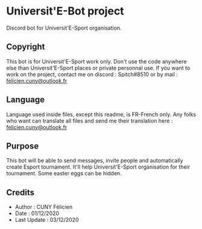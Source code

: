 # Universit'E-Bot project 
Discord bot for Universit'E-Sport organisation. 

## Copyright 
This bot is for Universit'E-Sport work only. Don't use the code anywhere else than Universit'E-Sport places or private personnal use.
If you want to work on the project, contact me on discord : Spitch#8510 or by mail : felicien.cuny@outlook.fr 

## Language 
Language used inside files, except this readme, is FR-French only. 
Any folks who want can translate all files and send me their translation here : felicien.cuny@outlook.fr 

## Purpose 
This bot will be able to send messages, invite people and automatically create Esport tournament. 
It'll help Universit'E-Sport organisation for their tournament. 
Some easter eggs can be hidden. 

## Credits 
- Author : CUNY Félicien 
- Date : 01/12/2020 
- Last Update : 03/12/2020
